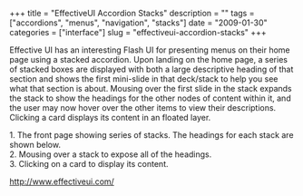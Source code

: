 +++
title = "EffectiveUI Accordion Stacks"
description = ""
tags = ["accordions", "menus", "navigation", "stacks"]
date = "2009-01-30"
categories = ["interface"]
slug = "effectiveui-accordion-stacks"
+++


<p>Effective UI has an interesting Flash UI for presenting menus on their home page using a stacked accordion. Upon landing on the home page, a series of stacked boxes are displayed with both a large descriptive heading of that section and shows the first mini-slide in that deck/stack to help you see what that section is about. Mousing over the first slide in the stack expands the stack to show the headings for the other nodes of content within it, and the user may now hover over the other items to view their descriptions. Clicking a card displays its content in an floated layer.</p>
<div id="screens-full" class="clear"><div class="caption">1. The front page showing series of stacks. The headings for each stack are shown below.</div><div class="fullimg clear"><a href="//media.konigi.com/interface/effectiveui-accordions-1.png" class="group" rel="group" title="1. The front page showing series of stacks. The headings for each stack are shown below."><img src="//media.konigi.com/interface/effectiveui-accordions-1.png" alt="" class="img-responsive"></a></div></div><div id="screens-full" class="clear"><div class="caption">2. Mousing over a stack to expose all of the headings.</div><div class="fullimg clear"><a href="//media.konigi.com/interface/effectiveui-accordions-2.png" class="group" rel="group" title="2. Mousing over a stack to expose all of the headings."><img src="//media.konigi.com/interface/effectiveui-accordions-2.png" alt="" class="img-responsive"></a></div></div><div id="screens-full" class="clear"><div class="caption">3. Clicking on a card to display its content.</div><div class="fullimg clear"><a href="//media.konigi.com/interface/effectiveui-accordions-3.png" class="group" rel="group" title="3. Clicking on a card to display its content."><img src="//media.konigi.com/interface/effectiveui-accordions-3.png" alt="" class="img-responsive"></a></div></div>        
<p><a href="http://www.effectiveui.com/">http://www.effectiveui.com/</a></p>

